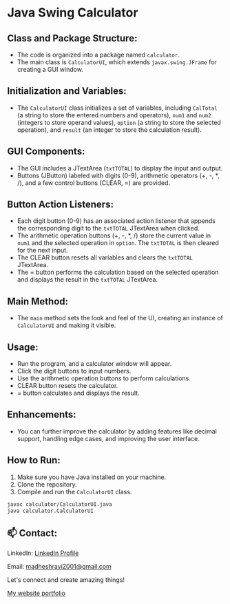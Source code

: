 # Java Swing Calculator

## Class and Package Structure:

- The code is organized into a package named `calculator`.
- The main class is `CalculatorUI`, which extends `javax.swing.JFrame` for creating a GUI window.

## Initialization and Variables:

- The `CalculatorUI` class initializes a set of variables, including `CalTotal` (a string to store the entered numbers and operators), `num1` and `num2` (integers to store operand values), `option` (a string to store the selected operation), and `result` (an integer to store the calculation result).

## GUI Components:

- The GUI includes a JTextArea (`txtTOTAL`) to display the input and output.
- Buttons (JButton) labeled with digits (0-9), arithmetic operators (+, -, *, /), and a few control buttons (CLEAR, =) are provided.

## Button Action Listeners:

- Each digit button (0-9) has an associated action listener that appends the corresponding digit to the `txtTOTAL` JTextArea when clicked.
- The arithmetic operation buttons (+, -, *, /) store the current value in `num1` and the selected operation in `option`. The `txtTOTAL` is then cleared for the next input.
- The CLEAR button resets all variables and clears the `txtTOTAL` JTextArea.
- The = button performs the calculation based on the selected operation and displays the result in the `txtTOTAL` JTextArea.

## Main Method:

- The `main` method sets the look and feel of the UI, creating an instance of `CalculatorUI` and making it visible.

## Usage:

- Run the program, and a calculator window will appear.
- Click the digit buttons to input numbers.
- Use the arithmetic operation buttons to perform calculations.
- CLEAR button resets the calculator.
- = button calculates and displays the result.

## Enhancements:

- You can further improve the calculator by adding features like decimal support, handling edge cases, and improving the user interface.

## How to Run:

1. Make sure you have Java installed on your machine.
2. Clone the repository.
3. Compile and run the `CalculatorUI` class.

```bash
javac calculator/CalculatorUI.java
java calculator.CalculatorUI
```

## 📫 Contact:

LinkedIn: [LinkedIn Profile](https://www.linkedin.com/in/madheshwaran-r-b6a454209)

Email: madheshravi2001@gmail.com

Let's connect and create amazing things!

[My website portfolio](https://madheshwaranr.github.io/My_Portfolio/)
